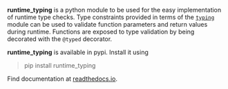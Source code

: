 __runtime_typing__ is a python module to be used for the easy implementation of runtime type checks. Type constraints provided in terms of the [`typing`](https://docs.python.org/3/library/typing.html) module can be used to validate function parameters and return values during runtime. Functions are exposed to type validation by being decorated with the `@typed` decorator.


__runtime_typing__ is available in pypi. Install it using

> pip install runtime_typing

Find documentation at [readthedocs.io](https://runtime-typing.readthedocs.io/).